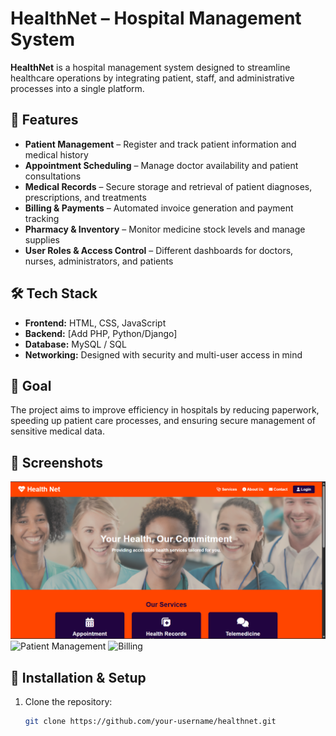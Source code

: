 # HealthNet – Hospital Management System

**HealthNet** is a hospital management system designed to streamline healthcare operations by integrating patient, staff, and administrative processes into a single platform.

## 🚀 Features
- **Patient Management** – Register and track patient information and medical history
- **Appointment Scheduling** – Manage doctor availability and patient consultations
- **Medical Records** – Secure storage and retrieval of patient diagnoses, prescriptions, and treatments
- **Billing & Payments** – Automated invoice generation and payment tracking
- **Pharmacy & Inventory** – Monitor medicine stock levels and manage supplies
- **User Roles & Access Control** – Different dashboards for doctors, nurses, administrators, and patients

## 🛠️ Tech Stack
- **Frontend:** HTML, CSS, JavaScript
- **Backend:** [Add PHP, Python/Django]
- **Database:** MySQL / SQL
- **Networking:** Designed with security and multi-user access in mind

## 🎯 Goal
The project aims to improve efficiency in hospitals by reducing paperwork, speeding up patient care processes, and ensuring secure management of sensitive medical data.

## 📸 Screenshots

![Dashboard](https://github.com/ronah24/HealthNet/blob/main/dashboard%20.png?raw=true)
![Patient Management](https://github.com/your-username/healthnet/blob/main/patient.png)
![Billing](https://github.com/your-username/healthnet/blob/main/billing.png)

## 📂 Installation & Setup
1. Clone the repository:
   ```bash
   git clone https://github.com/your-username/healthnet.git
